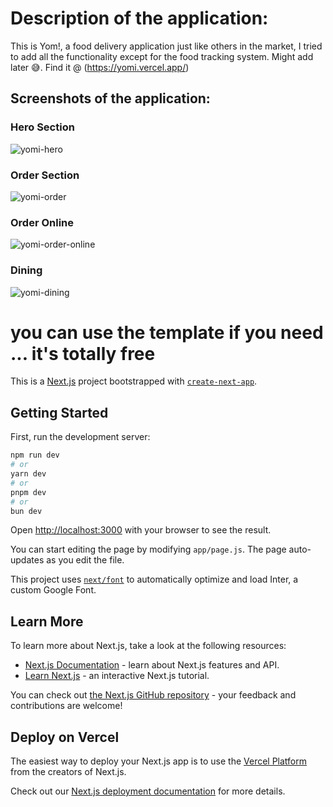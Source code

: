 # Description of the application:
This is Yom!, a food delivery application just like others in the market, I tried to add all the functionality except for the food tracking system. Might add later 😅.
Find it @ (https://yomi.vercel.app/)

## Screenshots of the application:
### Hero Section
![yomi-hero](https://github.com/user-attachments/assets/db700f59-9824-44af-b76b-f6552e45b36c)


### Order Section
![yomi-order](https://github.com/user-attachments/assets/9f6223d4-5f2b-4141-948a-c2d5fcbc6487)


### Order Online
![yomi-order-online](https://github.com/user-attachments/assets/92080b62-516c-4046-83f6-f526504e1100)


### Dining
![yomi-dining](https://github.com/user-attachments/assets/3a14d539-e5ec-4bdf-81e0-81772e052cbb)


# you can use the template if you need ... it's totally free


This is a [Next.js](https://nextjs.org/) project bootstrapped with [`create-next-app`](https://github.com/vercel/next.js/tree/canary/packages/create-next-app).

## Getting Started

First, run the development server:

```bash
npm run dev
# or
yarn dev
# or
pnpm dev
# or
bun dev
```

Open [http://localhost:3000](http://localhost:3000) with your browser to see the result.

You can start editing the page by modifying `app/page.js`. The page auto-updates as you edit the file.

This project uses [`next/font`](https://nextjs.org/docs/basic-features/font-optimization) to automatically optimize and load Inter, a custom Google Font.

## Learn More

To learn more about Next.js, take a look at the following resources:

- [Next.js Documentation](https://nextjs.org/docs) - learn about Next.js features and API.
- [Learn Next.js](https://nextjs.org/learn) - an interactive Next.js tutorial.

You can check out [the Next.js GitHub repository](https://github.com/vercel/next.js/) - your feedback and contributions are welcome!

## Deploy on Vercel

The easiest way to deploy your Next.js app is to use the [Vercel Platform](https://vercel.com/new?utm_medium=default-template&filter=next.js&utm_source=create-next-app&utm_campaign=create-next-app-readme) from the creators of Next.js.

Check out our [Next.js deployment documentation](https://nextjs.org/docs/deployment) for more details.
